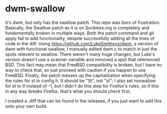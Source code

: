 # dwm-swallow

It's dwm, but only has the swallow patch. This repo was born of frustration.
Basically, the Swallow patch as it is on Suckless.org is completely and fundementally broken in multiple ways. Both the patch command and git apply fail to add functionality, despite successfully adding all the lines of code in the diff. Using https://github.com/LukeSmithxyz/dwm, a version of dwm with functional swallow, I manually edited dwm.c to match in just the spots relevent to swallow. There weren't many huge changes, but Luke's version doesn't use a scanner variable and removed a spot that referenced BSD. This fact may mean that FreeBSD compatibility is broken, but I have no way to check that, so just proceed with caution if you happen to use FreeBSD. Finally, the patch messes up the capitalization when specifying the rules for st in config.h. It should be "St", not "st"; I also set noswallow for st to 0 instead of -1, but I didn't do this step for Firefox's rules, so if this in any way breaks Firefox, that's what you should check first.

I created a .diff that can be found in the releases, if you just want to add this onto your own build.
